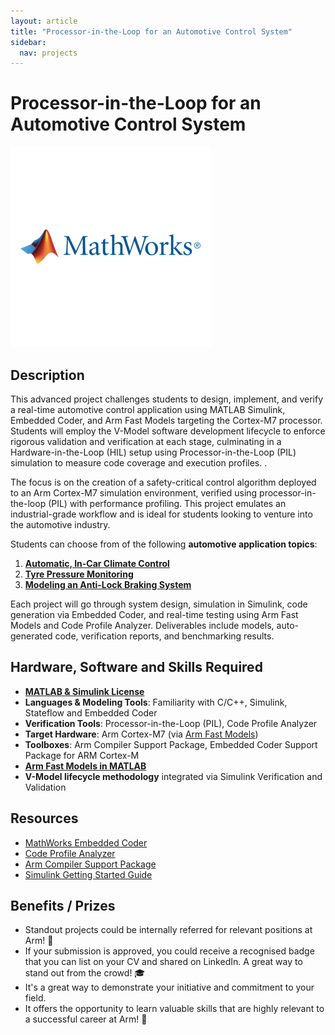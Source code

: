 ```yaml
---
layout: article
title: "Processor-in-the-Loop for an Automotive Control System"
sidebar:
  nav: projects
---
```

# Processor-in-the-Loop for an Automotive Control System

<img class="image image--xl" src="./images/mathworks.png"/>

## Description

This advanced project challenges students to design, implement, and verify a real-time automotive control application using MATLAB Simulink, Embedded Coder, and Arm Fast Models targeting the Cortex-M7 processor. Students will employ the V-Model software development lifecycle to enforce rigorous validation and verification at each stage, culminating in a Hardware-in-the-Loop (HIL) setup using Processor-in-the-Loop (PIL) simulation to measure code coverage and execution profiles. .

The focus is on the creation of a safety-critical control algorithm deployed to an Arm Cortex-M7 simulation environment, verified using processor-in-the-loop (PIL) with performance profiling. This project emulates an industrial-grade workflow and is ideal for students looking to venture into the automotive industry. 

Students can choose from of the following **automotive application topics**:
1. **[Automatic, In-Car Climate Control](https://uk.mathworks.com/help/simulink/slref/simulating-automatic-climate-control-systems.html)**
2. **[Tyre Pressure Monitoring](https://uk.mathworks.com/help/simulink/ug/wirelesss-tire-pressure-monitoring-system-with-fault-logging.html)**
3. **[Modeling an Anti-Lock Braking System](https://uk.mathworks.com/help/simulink/slref/modeling-an-anti-lock-braking-system.html)**

Each project will go through system design, simulation in Simulink, code generation via Embedded Coder, and real-time testing using Arm Fast Models and Code Profile Analyzer. Deliverables include models, auto-generated code, verification reports, and benchmarking results.


## Hardware, Software and Skills Required


- [**MATLAB & Simulink License**](https://uk.mathworks.com/pricing-licensing.html?prodcode=ML&intendeduse=edu)
- **Languages & Modeling Tools**: Familiarity with C/C++, Simulink, Stateflow and Embedded Coder
- **Verification Tools**: Processor-in-the-Loop (PIL), Code Profile Analyzer
- **Target Hardware**: Arm Cortex-M7 (via [Arm Fast Models](https://uk.mathworks.com/products/connections/product_detail/arm-fast-models.html))
- **Toolboxes**: Arm Compiler Support Package, Embedded Coder Support Package for ARM Cortex-M
- [**Arm Fast Models in MATLAB**](https://uk.mathworks.com/products/connections/product_detail/arm-fast-models.html)
- **V-Model lifecycle methodology** integrated via Simulink Verification and Validation


## Resources

- [MathWorks Embedded Coder](https://uk.mathworks.com/products/embedded-coder.html)
- [Code Profile Analyzer](https://uk.mathworks.com/help/ecoder/ref/codeprofileanalyzer-app.html)
- [Arm Compiler Support Package](https://uk.mathworks.com/matlabcentral/fileexchange/68896-arm_compiler_support_package)
- [Simulink Getting Started Guide](https://uk.mathworks.com/help/simulink/getting-started-with-simulink.html)

## Benefits / Prizes

- Standout projects could be internally referred for relevant positions at Arm! 📃  
- If your submission is approved, you could receive a recognised badge that you can list on your CV and shared on LinkedIn. A great way to stand out from the crowd! 🎓  
- It's a great way to demonstrate your initiative and commitment to your field.  
- It offers the opportunity to learn valuable skills that are highly relevant to a successful career at Arm! 🎉